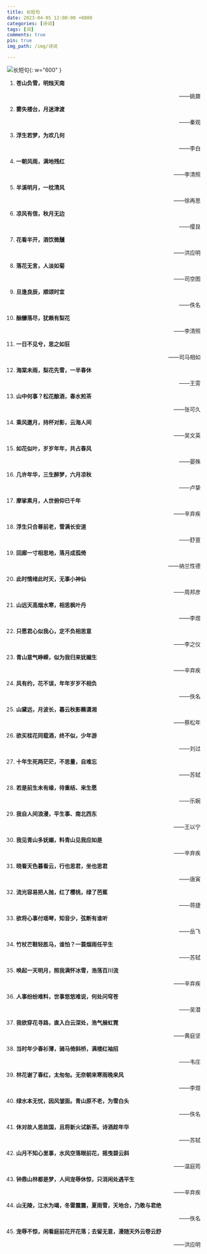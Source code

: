 ```yaml
---
title: 长短句
date: 2023-04-05 12:00:00 +0800
categories: [诗词]
tags: [词]
comments: true
pin: true
img_path: /img/诗词

---
```


![长短句](长短句.jpg){: w="600" }

1. **苍山负雪，明烛天南**

    <p align="right"> ——姚鼐 </p>
  
2. **雾失楼台，月迷津渡**

    <p align="right"> ——秦观 </p>

3. **浮生若梦，为欢几何**

    <p align="right"> ——李白 </p>

4. **一朝风雨，满地残红**

    <p align="right"> ——李清照 </p>

5. **半溪明月，一枕清风**

    <p align="right"> ——徐再思 </p>

6. **凉风有信，秋月无边**

    <p align="right"> ——缨艮 </p>

7. **花看半开，酒饮微醺**

    <p align="right"> ——洪应明 </p>

8. **落花无言，人淡如菊**

    <p align="right"> ——司空图 </p>

9.  **旦逢良辰，顺颂时宜**

    <p align="right"> ——佚名 </p>

10. **酴釄落尽，犹赖有梨花**

    <p align="right"> ——李清照 </p>    

11. **一日不见兮，思之如狂**

    <p align="right"> ——司马相如 </p>

12. **海棠未雨，梨花先雪，一半春休**

    <p align="right"> ——王雱 </p>

13. **山中何事？松花酿酒，春水煎茶**

    <p align="right"> ——张可久 </p>

14. **乘风邀月，持杯对影，云海人间**

    <p align="right"> ——吴文英 </p>

15. **如花似叶，岁岁年年，共占春风**

    <p align="right"> ——晏殊 </p>

16. **几许年华，三生醉梦，六月凉秋**

    <p align="right"> ——卢挚 </p> 

17. **摩挲素月，人世俯仰已千年**
      
    <p align="right"> ——辛弃疾 </p>

18. **浮生只合尊前老，雪满长安道**

    <p align="right"> ——舒亶 </p>

19. **回廊一寸相思地，落月成孤倚**

    <p align="right"> ——纳兰性德 </p>

20. **此时情绪此时天，无事小神仙**

    <p align="right"> ——周邦彦 </p>

21. **山远天高烟水寒，相思枫叶丹**

    <p align="right"> ——李煜 </p>

22. **只愿君心似我心，定不负相思意**

    <p align="right"> ——李之仪 </p>

23. **青山意气峥嵘，似为我归来妩媚生**
    
    <p align="right"> ——辛弃疾 </p>

24. **风有约，花不误，年年岁岁不相负**

    <p align="right"> ——佚名 </p>

25. **山黛远，月波长，暮云秋影蘸潇湘**

    <p align="right"> ——蔡松年 </p>

26. **欲买桂花同载酒，终不似，少年游**

    <p align="right"> ——刘过 </p>

27. **十年生死两茫茫，不思量，自难忘**

    <p align="right"> ——苏轼 </p>
   
28. **若是前生未有缘，待重结、来生愿**

    <p align="right"> ——乐婉 </p>

29. **我自人间浪漫，平生事、南北西东**

    <p align="right"> ——王以宁 </p>

30. **我见青山多妩媚，料青山见我应如是**

    <p align="right"> ——辛弃疾 </p>

31. **晓看天色暮看云，行也思君，坐也思君**

    <p align="right"> ——唐寅 </p>

32. **流光容易把人抛，红了樱桃，绿了芭蕉**

    <p align="right"> ——蒋捷 </p>

33. **欲将心事付瑶琴，知音少，弦断有谁听**

    <p align="right"> ——岳飞 </p>

34. **竹杖芒鞋轻胜马，谁怕？一蓑烟雨任平生**

    <p align="right"> ——苏轼 </p>

35. **唤起一天明月，照我满怀冰雪，浩荡百川流**

    <p align="right"> ——辛弃疾 </p>

36. **人事纷纷难料，世事悠悠难说，何处问穹苍**

    <p align="right"> ——吴潜 </p>

37. **我欲穿花寻路，直入白云深处，浩气展虹霓**

    <p align="right"> ——黄庭坚 </p>

38. **当时年少春衫薄，骑马倚斜桥，满楼红袖招**

    <p align="right"> ——韦庄 </p>

39. **林花谢了春红，太匆匆。无奈朝来寒雨晚来风**

    <p align="right"> ——李煜 </p>

40. **绿水本无忧，因风皱面。青山原不老，为雪白头**

    <p align="right"> ——佚名 </p>

41. **休对故人思故国，且将新火试新茶。诗酒趁年华**

    <p align="right"> ——苏轼 </p>
    
42. **山月不知心里事，水风空落眼前花，摇曳碧云斜**

    <p align="right"> ——温庭筠 </p>

43. **钟鼎山林都是梦，人间宠辱休惊，只消闲处遇平生**

    <p align="right"> ——辛弃疾 </p>

44. **山无陵，江水为竭，冬雷震震，夏雨雪，天地合，乃敢与君绝**

    <p align="right"> ——佚名 </p>

45. **宠辱不惊，闲看庭前花开花落；去留无意，漫随天外云卷云舒**

    <p align="right"> ——洪应明 </p>
